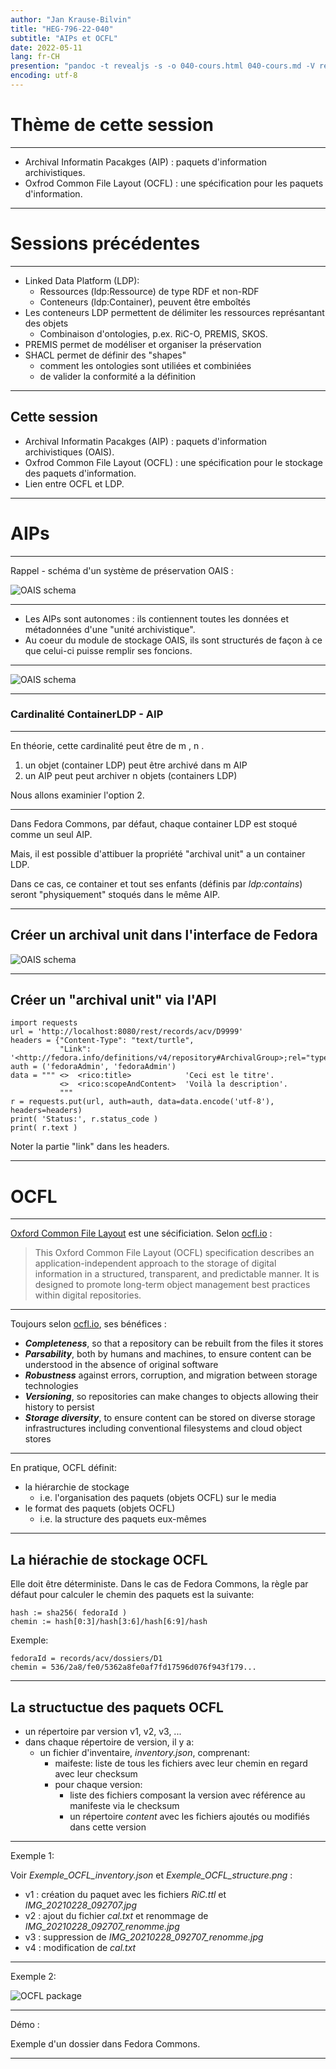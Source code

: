 ```yaml
---
author: "Jan Krause-Bilvin"
title: "HEG-796-22-040"
subtitle: "AIPs et OCFL"
date: 2022-05-11
lang: fr-CH
presention: "pandoc -t revealjs -s -o 040-cours.html 040-cours.md -V revealjs-url=reveal.js -V theme=league --katex; pandoc -t html5 -o 040-cours.pdf 040-cours.md"
encoding: utf-8
---
```


# Thème de cette session

---

* Archival Informatin Pacakges (AIP) : paquets d'information archivistiques.
* Oxfrod Common File Layout (OCFL) : une spécification pour les paquets d'information.

---

# Sessions précédentes

---

* Linked Data Platform (LDP): 
  * Ressources (ldp:Ressource) de type RDF et non-RDF
  * Conteneurs (ldp:Container), peuvent être emboîtés
* Les conteneurs LDP permettent de délimiter les ressources représantant des objets
  * Combinaison d'ontologies, p.ex. RiC-O, PREMIS, SKOS.
* PREMIS permet de modéliser et organiser la préservation
* SHACL permet de définir des "shapes"
  * comment les ontologies sont utiliées et combiniées
  * de valider la conformité a la définition

---

## Cette session

* Archival Informatin Pacakges (AIP) : paquets d'information archivistiques (OAIS).
* Oxfrod Common File Layout (OCFL) : une spécification pour le stockage des paquets d'information.
* Lien entre OCFL et LDP.

---

# AIPs

---

Rappel - schéma d'un système de préservation OAIS :

![OAIS schema](media/OAIS-schema-general.png)

---

* Les AIPs sont autonomes : ils contiennent toutes les données et métadonnées d'une "unité archivistique".
* Au coeur du module de stockage OAIS, ils sont structurés de façon à ce que celui-ci puisse remplir ses foncions. 

---

![OAIS schema](media/OAIS-AIP.jpg)

---

### Cardinalité ContainerLDP - AIP 

---

En théorie, cette cardinalité peut être de m , n .

1. un objet (container LDP) peut être archivé dans m AIP
2. un AIP peut peut archiver n objets (containers LDP)

Nous allons examinier l'option 2.

---

Dans Fedora Commons, par défaut, chaque container LDP est stoqué comme un seul AIP.


Mais, il est possible d'attibuer la propriété "archival unit" a un container LDP.


Dans ce cas, ce container et tout ses enfants (définis par *ldp:contains*) seront "physiquement" stoqués dans le même AIP.

---

## Créer un archival unit dans l'interface de Fedora

![OAIS schema](media/FCREPRO-create-archival-group.png)

---

## Créer un  "archival unit" via l'API

```
import requests
url = 'http://localhost:8080/rest/records/acv/D9999'
headers = {"Content-Type": "text/turtle",
           "Link": '<http://fedora.info/definitions/v4/repository#ArchivalGroup>;rel="type"'}
auth = ('fedoraAdmin', 'fedoraAdmin')
data = """ <>  <rico:title>            'Ceci est le titre'.
		   <>  <rico:scopeAndContent>  'Voilà la description'.
		   """
r = requests.put(url, auth=auth, data=data.encode('utf-8'), headers=headers)
print( 'Status:', r.status_code )
print( r.text )
```

Noter la partie "link" dans les headers.

---

# OCFL

---

[Oxford Common File Layout](https://ocfl.io/) est une sécificiation. Selon [ocfl.io](https://ocfl.io/) :

> This Oxford Common File Layout (OCFL) specification 
> describes an application-independent approach to the storage of digital information
> in a structured, transparent, and predictable manner. 
> It is designed to promote long-term object management best practices within digital repositories.

---

Toujours selon [ocfl.io](https://ocfl.io/), ses bénéfices :

* ***Completeness***, so that a repository can be rebuilt from the files it stores
* ***Parsability***, both by humans and machines, to ensure content can be understood in the absence of original software
* ***Robustness*** against errors, corruption, and migration between storage technologies
* ***Versioning***, so repositories can make changes to objects allowing their history to persist
* ***Storage diversity***, to ensure content can be stored on diverse storage infrastructures including conventional filesystems and cloud object stores

---

En pratique, OCFL définit:

* la hiérarchie de stockage
  * i.e. l'organisation des paquets (objets OCFL) sur le media
* le format des paquets (objets OCFL)
  * i.e. la structure des paquets eux-mêmes

---

## La hiérachie de stockage OCFL

Elle doit être déterministe. Dans le cas de Fedora Commons, la règle par défaut pour calculer le chemin des paquets est la suivante:

```
hash := sha256( fedoraId )
chemin := hash[0:3]/hash[3:6]/hash[6:9]/hash
```

Exemple:

```
fedoraId = records/acv/dossiers/D1
chemin = 536/2a8/fe0/5362a8fe0af7fd17596d076f943f179...
```

---

## La structuctue des paquets OCFL

* un répertoire par version v1, v2, v3, ...
* dans chaque répertoire de version, il y a:
  * un fichier d'inventaire, *inventory.json*, comprenant: 
    * maifeste: liste de tous les fichiers avec leur chemin en regard avec leur checksum
    * pour chaque version: 
      * liste des fichiers composant la version avec référence au manifeste via le checksum
      * un répertoire *content* avec les fichiers ajoutés ou modifiés dans cette version
	 
---

Exemple 1:

Voir *Exemple_OCFL_inventory.json* et *Exemple_OCFL_structure.png* :

* v1 : création du paquet avec les fichiers *RiC.ttl* et *IMG_20210228_092707.jpg*
* v2 : ajout du fichier *cal.txt* et renommage de *IMG_20210228_092707_renomme.jpg*
* v3 : suppression de *IMG_20210228_092707_renomme.jpg*
* v4 : modification de *cal.txt*
  
---

Exemple 2:

![OCFL package](media/OCFL-package-exemple.png)

---

Démo : 

Exemple d'un dossier dans Fedora Commons.

---







